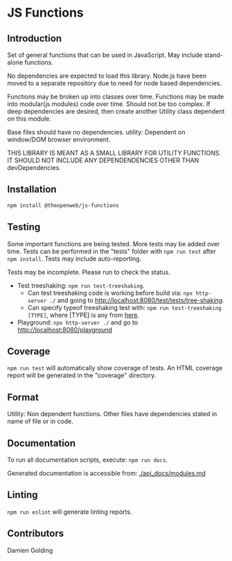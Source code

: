 # JS Functions

## Introduction

Set of general functions that can be used in JavaScript.
May include stand-alone functions.

No dependencies are expected to load this library.
Node.js have been moved to a separate repository due to need for node based dependencies.

Functions may be broken up into classes over time.
Functions may be made into modular(js modules) code over time.
Should not be too complex. If deep dependencies are desired, then create another Utility class dependent on this module.

Base files should have no dependencies.
utility: Dependent on window/DOM browser environment.

THIS LIBRARY IS MEANT AS A SMALL LIBRARY FOR UTILITY FUNCTIONS.
IT SHOULD NOT INCLUDE ANY DEPENDENDENCIES OTHER THAN devDependencies.

## Installation

```bash
npm install @theopenweb/js-functions
```

## Testing

Some important functions are being tested.
More tests may be added over time.
Tests can be performed in the "tests" folder with `npm run test` after `npm install`. Tests may include auto-reporting.

Tests may be incomplete. Please run to check the status.

- Test treeshaking: `npm run test-treeshaking`.
  - Can test treeshaking code is working before build via: `npx http-server ./` and going to [http://localhost:8080/test/tests/tree-shaking](http://localhost:8080/test/tests/tree-shaking).
  - Can specify typeof treeshaking test with: `npm run test-treeshaking [TYPE]`, where [TYPE] is any from [here](test\tests\tree-shaking\README.md#keys).
- Playground: `npx http-server ./` and go to [http://localhost:8080/playground](http://localhost:8080/playground)

## Coverage

`npm run test` will automatically show coverage of tests.
An HTML coverage report will be generated in the "coverage" directory.

## Format

Utility: Non dependent functions.
Other files have dependencies stated in name of file or in code.

## Documentation

To run all documentation scripts, execute: `npm run docs`.

Generated documentation is accessible from: [./api_docs/modules.md](./api_docs/modules.md)

## Linting

`npm run eslint` will generate linting reports.

## Contributors

Damien Golding
